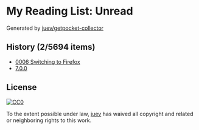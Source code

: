 # My Reading List: Unread

Generated by [juev/getpocket-collector](https://github.com/juev/getpocket-collector)

## History (2/5694 items)

- [0006 Switching to Firefox](https://asindu.xyz/posts/switching-to-firefox/)
- [7.0.0](https://github.com/Mathics3/mathics-core/releases/tag/7.0.0)

## License

[![CC0](https://mirrors.creativecommons.org/presskit/buttons/88x31/svg/cc-zero.svg)](https://creativecommons.org/publicdomain/zero/1.0/)

To the extent possible under law, [juev](https://github.com/juev) has waived all copyright and related or neighboring rights to this work.
